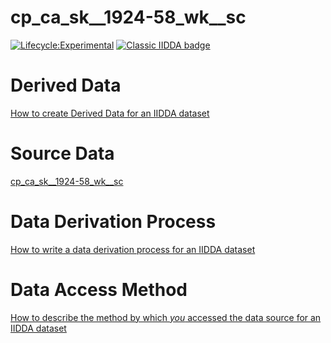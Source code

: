 
# cp_ca_sk__1924-58_wk__sc

[![Lifecycle:Experimental](https://img.shields.io/badge/Lifecycle-Experimental-339999)](<Redirect-URL>)
[![Classic IIDDA badge](https://img.shields.io/static/v1.svg?label=Classic&message=IIDDA&color=blue)](https://davidearn.mcmaster.ca/iidda)

# Derived Data

[How to create Derived Data for an IIDDA dataset](https://github.com/davidearn/iidda/blob/main/CONTRIBUTING.md)

# Source Data

[cp_ca_sk__1924-58_wk__sc](https://raw.githubusercontent.com/davidearn/iidda/master/data/cp_ca_sk__1924-58_wk__sc/source-data/cp_ca_sk__1924-58_wk__sc.csv)

# Data Derivation Process

[How to write a data derivation process for an IIDDA dataset](https://github.com/davidearn/iidda/blob/main/CONTRIBUTING.md)

# Data Access Method

[How to describe the method by which _you_ accessed the data source for an IIDDA dataset](https://github.com/davidearn/iidda/blob/main/CONTRIBUTING.md)
